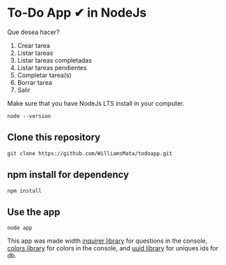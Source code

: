 # To-Do App ✔ in NodeJs

Que desea hacer?

1. Crear tarea
2. Listar tareas
3. Listar tareas completadas
4. Listar tareas pendientes
5. Completar tarea(s)
6. Borrar tarea
7. Salir

Make sure that you have NodeJs LTS install in your computer.

```console
node --version
```

## Clone this repository

```console
git clone https://github.com/WilliamsMata/todoapp.git
```

## npm install for dependency

```console
npm install
```

## Use the app

```console
node app
```

This app was made width [inquirer library](https://github.com/SBoudrias/Inquirer.js) for questions in the console, [colors library](https://github.com/Marak/colors.js) for colors in the console, and [uuid library](https://github.com/uuidjs/uuid) for uniques ids for db.
